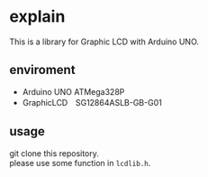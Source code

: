 # explain
This is a library for Graphic LCD with Arduino UNO.

## enviroment
- Arduino UNO ATMega328P
- GraphicLCD　SG12864ASLB-GB-G01

## usage
git clone this repository.   
please use some function in `lcdlib.h`.

